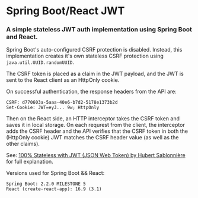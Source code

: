 # Spring Boot/React JWT

### A simple stateless JWT auth implementation using Spring Boot and React. 

Spring Boot's auto-configured CSRF protection is disabled. Instead, this implementation creates it's own stateless CSRF 
protection using `java.util.UUID.randomUUID`. 

The CSRF token is placed as a claim in the JWT payload, and the JWT is 
sent to the React client as an HttpOnly cookie. 

On successful authentication, the response headers from the API are:
```
CSRF: d770603a-5aaa-40e6-b7d2-5178e1373b2d
Set-Cookie: JWT=eyJ... 9w; HttpOnly

```

Then on the React side, an HTTP interceptor takes the CSRF token and saves it in local storage.
On each requrest from the client, the interceptor adds the CSRF header and the API verifies that the CSRF token in both
the (HttpOnly cookie) JWT matches the CSRF header value (as well as the other claims).  

See: [100% Stateless with JWT (JSON Web Token) by Hubert Sablonnière](https://www.youtube.com/watch?v=67mezK3NzpU) for
full explanation.


Versions used for Spring Boot && React: 
```
Spring Boot: 2.2.0 MILESTONE 5
React (create-react-app): 16.9 (3.1)
```
